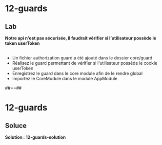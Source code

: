 <!-- .slide: class="exercice" -->
# 12-guards
## Lab
**Notre api n'est pas sécurisée, il faudrait vérifier si l’utilisateur possède le token userToken**<br/><br/>

- Un fichier authorization guard a été ajouté dans le dossier core/guard
- Réalisez le guard permettant de vérifier si l'utilisateur possède le cookie userToken
- Enregistrez le guard dans le core module afin de le rendre global
- Importez le CoreModule dans le module AppModule

##==##
<!-- .slide: class="exercice" -->
# 12-guards
## Soluce
**Solution : 12-guards-solution**
<!-- .element: class="full-center" -->
